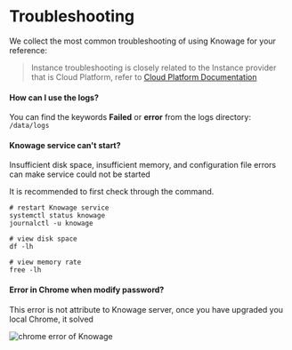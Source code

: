 # Troubleshooting

We collect the most common troubleshooting of using Knowage for your reference:

> Instance troubleshooting is closely related to the Instance provider that is Cloud Platform, refer to [Cloud Platform Documentation](https://support.websoft9.com/docs/faq/tech-instance.html)

#### How can I use the logs?

You can find the keywords **Failed** or **error** from the logs directory: `/data/logs`

#### Knowage service can't start?

Insufficient disk space, insufficient memory, and configuration file errors can make service could not be started  

It is recommended to first check through the command.

```shell
# restart Knowage service
systemctl status knowage
journalctl -u knowage

# view disk space
df -lh

# view memory rate
free -lh
```

#### Error in Chrome when modify password?

This error is not attribute to Knowage server, once you have upgraded you local Chrome, it solved

![chrome error of Knowage](https://libs.websoft9.com/Websoft9/DocsPicture/zh/knowage/knowage-chromeerror-websoft9.png)
